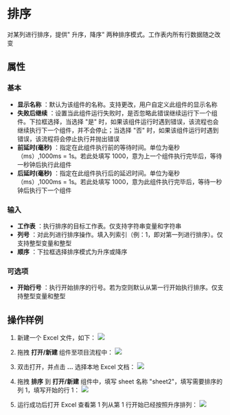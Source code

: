 # 排序

对某列进行排序，提供&quot; 升序，降序&quot; 两种排序模式。工作表内所有行数据随之改变

## 属性

### 基本

- **显示名称** ：默认为该组件的名称。支持更改，用户自定义此组件的显示名称
- **失败后继续** ：设置当此组件运行失败时，是否忽略此错误继续运行下一个组件。下拉框选择，当选择 "是" 时，如果该组件运行时遇到错误，该流程也会继续执行下一个组件，并不会停止；当选择 "否" 时，如果该组件运行时遇到错误，该流程将会停止执行并抛出错误
- **前延时(毫秒)** ：指定在此组件执行前的等待时间。单位为毫秒（ms）,1000ms = 1s。若此处填写 1000，意为上一个组件执行完毕后，等待一秒钟后执行此组件
- **后延时(毫秒)** ：指定在此组件执行后的延迟时间。单位为毫秒（ms）,1000ms = 1s。若此处填写 1000，意为此组件执行完毕后，等待一秒钟后执行下一个组件


### 输入

- **工作表** ：执行排序的目标工作表。仅支持字符串变量和字符串
- **列号** ：对此列进行排序操作。填入列索引（例：1，即对第一列进行排序）。仅支持整型变量和整型
- **顺序** ：下拉框选择排序模式为升序或降序

### 可选项

- **开始行号** ：执行开始排序的行号。若为空则默认从第一行开始执行排序。仅支持整型变量和整型

## 操作样例

1. 新建一个 Excel 文件，如下：
![](https://docimages.blob.core.chinacloudapi.cn/images/Activities/Sort1.png)

2. 拖拽 **打开/新建** 组件至项目流程中：
![](https://docimages.blob.core.chinacloudapi.cn/images/Activities/OpenExcel1.png)

3. 双击打开，并点击 **...** 选择本地 Excel 文档：
![](https://docimages.blob.core.chinacloudapi.cn/images/Activities/OpenExcel2.png)

4. 拖拽 **排序** 到 **打开/新建** 组件中，填写 sheet 名称 "sheet2"，填写需要排序的列 1，填写开始的行 1：
![](https://docimages.blob.core.chinacloudapi.cn/images/Activities/Sort2.png)

5. 运行成功后打开 Excel 查看第 1 列从第 1 行开始已经按照升序排列：
![](https://docimages.blob.core.chinacloudapi.cn/images/Activities/Sort3.png)
